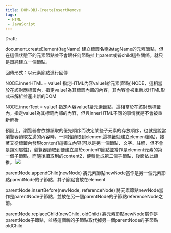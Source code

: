 ```yaml
---
title: DOM-OBJ-CreateInsertRemove
tags:
 - HTML
 - JavaScript
---
```


Draft:

document.createElement(tagName)
建立標籤名稱為tagName的元素節點，但在這個狀態下的元素節點並不會跟任何節點扯上parent或者child這些關係，就只是單純建立一個節點。

回傳形式：以元素節點進行回傳


NODE.innerHTML = value1
指定HTML內容value1給元素(節點)NODE，這相當於在該對應標籤內，指定value1為其標籤內部的內容，其內容會被重新以HTML形式來解析並產出新的DOM

NODE.innerText = value1
指定內容value1給元素節點，這相當於在該對應標籤內，指定value1為其標籤內部的內容，但與innerHTML不同的事情就是不會被重新解析


預設上，瀏覽器會依據讀取的優先順序而決定某些子元素的存放順序，也就是說當瀏覽器讀取左邊的內容時，一開始讀取到element這標籤就建立element節點，接著又從標籤內發現content1這獨立內容(可以是另一個節點、文字、註解，但不會是類別屬性)，瀏覽器讀取到便建立屬於content1節點並當作是element元素的第一個子節點，而隨後讀取到的content2，便轉化成第二個子節點，後面依此類推。
![](https://res.cloudinary.com/dqfxgtyoi/image/upload/v1630164255/blog/dom_Manipulation/file2DOM_tpcrw7.png)





parentNode.appendChild(newNode)
將元素節點newNode當作是另一個元素節點parentNode的子節點，其子節點會放在element

parentNode.insertBefore(newNode, referenceNode)
將元素節點newNode當作是parentNode子節點，並放在另一個parentNode的子節點referenceNode之前。

parentNode.replaceChild(newChild, oldChild)
將元素節點newNode當作是parentNode子節點，並將這個新的子節點取代掉另一個parentNode的子節點oldChild
